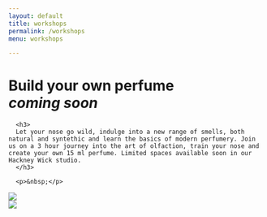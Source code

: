 ```yaml
---
layout: default
title: workshops
permalink: /workshops
menu: workshops

---
```


<div class="container">

  <div class="row">
      <h1>Build your own perfume<br/><em>coming soon</em></h1>

      <h3>
      Let your nose go wild, indulge into a new range of smells, both natural and syntethic and learn the basics of modern perfumery. Join us on a 3 hour journey into the art of olfaction, train your nose and create your own 15 ml perfume. Limited spaces available soon in our Hackney Wick studio. 
      </h3>

      <p>&nbsp;</p>
   </div>

</div>

<div class="container">
  <div class="row hide-xs hide-sm hide-md">
    <img src="/assets/img/bottlerose.png"/>
  </div>
  <img class="hide-lg hide-xl"
    src="/assets/img/bottlerose.png"
  />
</div>


